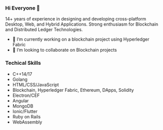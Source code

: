 ### Hi Everyone 👋

14+ years of experience in designing and developing cross-platform Desktop, Web, and
Hybrid Applications.
Strong enthusiasm for Blockchain and Distributed Ledger Technologies.


* 🔭 I’m currently working on a blockchain project using Hyperledger Fabric
* 👯 I’m looking to collaborate on Blockchain projects

### Techical Skills
- C++14/17
- Golang
- HTML/CSS/JavaScript
- Blockchain, Hyperledger Fabric, Ethereum, DApps, Solidity
- Electron/CEF
- Angular
- MongoDB
- Ionic/Flutter
- Ruby on Rails
- WebAssembly


<!--
**Anil8753/Anil8753** is a ✨ _special_ ✨ repository because its `README.md` (this file) appears on your GitHub profile.

Here are some ideas to get you started:

- 🔭 I’m currently working on ...
- 🌱 I’m currently learning ...
- 👯 I’m looking to collaborate on ...
- 🤔 I’m looking for help with ...
- 💬 Ask me about ...
- 📫 How to reach me: ...
- 😄 Pronouns: ...
- ⚡ Fun fact: ...
-->
